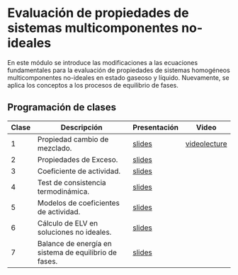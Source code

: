 # Evaluación de propiedades de sistemas multicomponentes no-ideales

En este módulo se introduce las modificaciones a las ecuaciones fundamentales para la evaluación de propiedades de sistemas homogéneos multicomponentes no-ideales en estado gaseoso y líquido. Nuevamente, se aplica los conceptos a los procesos de equilibrio de fases.

## Programación de clases

Clase|Descripción|Presentación|Video
------|------------|------------|-----
1 | Propiedad cambio de mezclado.| [slides](https://goo.gl/gCBwxe) | [videolecture](https://youtu.be/iIR5qXtFdcY)
2 | Propiedades de Exceso. | [slides](https://goo.gl/ZN2pNA) |
3 | Coeficiente de actividad. | [slides](https://goo.gl/qZ6c8M) |
4 | Test de consistencia termodinámica. | [slides](https://goo.gl/qjiHwP) |
5 | Modelos de coeficientes de actividad. | [slides](https://goo.gl/EFzDh4) |
6 | Cálculo de ELV en soluciones no ideales. | [slides](https://goo.gl/xGZ9rK) |
7 | Balance de energía en sistema de equilibrio de fases. | [slides](https://goo.gl/J953RD) |